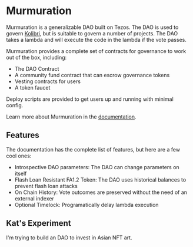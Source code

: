 # Murmuration

Murmuration is a generalizable DAO built on Tezos. The DAO is used to govern [Kolibri](https://kolibri.finance), but is suitable to govern a number of projects. The DAO takes a lambda and will execute the code in the lambda if the vote passes.

Murmuration provides a complete set of contracts for governance to work out of the box, including:
- The DAO Contract
- A community fund contract that can escrow governance tokens
- Vesting contracts for users
- A token faucet

Deploy scripts are provided to get users up and running with minimal config.

Learn more about Murmuration in the [documentation](docs/README.md).

## Features

The documentation has the complete list of features, but here are a few cool ones:
- Introspective DAO parameters: The DAO can change parameters on itself
- Flash Loan Resistant FA1.2 Token: The DAO uses historical balances to prevent flash loan attacks
- On Chain History: Vote outcomes are preserved without the need of an external indexer
- Optional Timelock: Programatically delay lambda execution

## Kat's Experiment

I'm trying to build an DAO to invest in Asian NFT art. 
